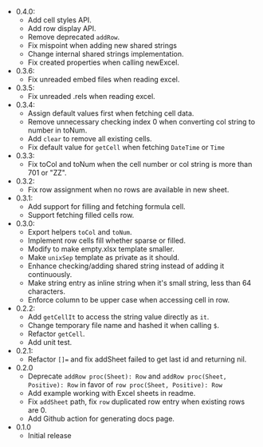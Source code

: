 * 0.4.0:
    * Add cell styles API.
    * Add row display API.
    * Remove deprecated `addRow`.
    * Fix mispoint when adding new shared strings
    * Change internal shared strings implementation.
    * Fix created properties when calling newExcel.
* 0.3.6:
    * Fix unreaded embed files when reading excel.
* 0.3.5:
    * Fix unreaded .rels when reading excel.
* 0.3.4:
    * Assign default values first when fetching cell data.
    * Remove unnecessary checking index 0 when converting col string to number in toNum.
    * Add `clear` to remove all existing cells.
    * Fix default value for `getCell` when fetching `DateTime` or `Time`
* 0.3.3:
    * Fix toCol and toNum when the cell number or col string is more than 701 or "ZZ".
* 0.3.2:
    * Fix row assignment when no rows are available in new sheet.
* 0.3.1:
    * Add support for filling and fetching formula cell.
    * Support fetching filled cells row.
* 0.3.0:
    * Export helpers `toCol` and `toNum`.
    * Implement row cells fill whether sparse or filled.
    * Modify to make empty.xlsx template smaller.
    * Make `unixSep` template as private as it should.
    * Enhance checking/adding shared string instead of adding it continuously.
    * Make string entry as inline string when it's small string, less than 64 characters.
    * Enforce column to be upper case when accessing cell in row.
* 0.2.2:
    * Add `getCellIt` to access the string value directly as `it`.
    * Change temporary file name and hashed it when calling `$`.
    * Refactor `getCell`.
    * Add unit test.
* 0.2.1:
    * Refactor `[]=` and fix addSheet failed to get last id and returning nil.
* 0.2.0
  * Deprecate `addRow proc(Sheet): Row` and `addRow proc(Sheet, Positive): Row` in favor of `row proc(Sheet, Positive): Row`
  * Add example working with Excel sheets in readme.
  * Fix `addSheet` path, fix `row` duplicated row entry when existing rows are 0.
  * Add Github action for generating docs page.
* 0.1.0
  * Initial release
